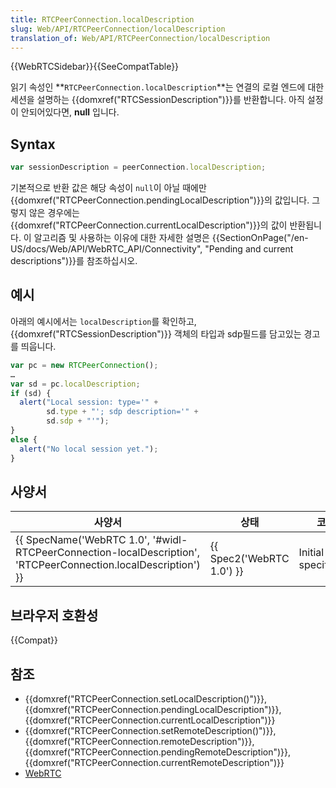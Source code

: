 ```yaml
---
title: RTCPeerConnection.localDescription
slug: Web/API/RTCPeerConnection/localDescription
translation_of: Web/API/RTCPeerConnection/localDescription
---
```

{{WebRTCSidebar}}{{SeeCompatTable}}

읽기 속성인 **`RTCPeerConnection.localDescription`**는 연결의 로컬 엔드에 대한 세션을 설명하는 {{domxref("RTCSessionDescription")}}를 반환합니다. 아직 설정이 안되어있다면, **null** 입니다.

## Syntax

```js
var sessionDescription = peerConnection.localDescription;
```

기본적으로 반환 값은 해당 속성이 `null`이 아닐 때에만 {{domxref("RTCPeerConnection.pendingLocalDescription")}}의 값입니다. 그렇지 않은 경우에는 {{domxref("RTCPeerConnection.currentLocalDescription")}}의 값이 반환됩니다. 이 알고리즘 및 사용하는 이유에 대한 자세한 설명은 {{SectionOnPage("/en-US/docs/Web/API/WebRTC_API/Connectivity", "Pending and current descriptions")}}를 참조하십시오.

## 예시

아래의 예시에서는 `localDescription`를 확인하고, {{domxref("RTCSessionDescription")}} 객체의 타입과 sdp필드를 담고있는 경고를 띄웁니다.

```js
var pc = new RTCPeerConnection();
…
var sd = pc.localDescription;
if (sd) {
  alert("Local session: type='" +
        sd.type + "'; sdp description='" +
        sd.sdp + "'");
}
else {
  alert("No local session yet.");
}
```

## 사양서

| 사양서                                                                                                                                               | 상태                             | 코멘트                 |
| ---------------------------------------------------------------------------------------------------------------------------------------------------- | -------------------------------- | ---------------------- |
| {{ SpecName('WebRTC 1.0', '#widl-RTCPeerConnection-localDescription', 'RTCPeerConnection.localDescription') }} | {{ Spec2('WebRTC 1.0') }} | Initial specification. |

## 브라우저 호환성

{{Compat}}

## 참조

- {{domxref("RTCPeerConnection.setLocalDescription()")}}, {{domxref("RTCPeerConnection.pendingLocalDescription")}}, {{domxref("RTCPeerConnection.currentLocalDescription")}}
- {{domxref("RTCPeerConnection.setRemoteDescription()")}}, {{domxref("RTCPeerConnection.remoteDescription")}}, {{domxref("RTCPeerConnection.pendingRemoteDescription")}}, {{domxref("RTCPeerConnection.currentRemoteDescription")}}
- [WebRTC](/ko/docs/Web/Guide/API/WebRTC)
